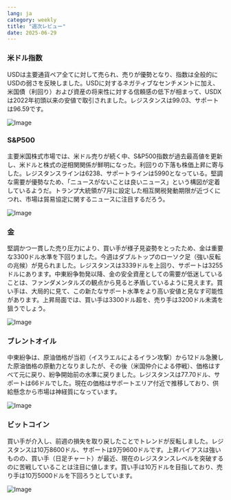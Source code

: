 ```yaml
---
lang: ja
category: weekly
title: "週次レビュー"
date: 2025-06-29
---
```


### 米ドル指数

USDは主要通貨ペア全てに対して売られ、売りが優勢となり、指数は全般的にUSDの弱さを反映しました。USDに対するネガティブなセンチメントに加え、米国債（利回り）および資産の将来性に対する信頼感の低下が相まって、USDXは2022年初頭以来の安値で取引されました。レジスタンスは99.03、サポートは96.59です。

![Image](https://markleighedu.github.io/img/Jun-2025/29-Jun-2025/usdindex.jpg)

### S&P500

主要米国株式市場では、米ドル売りが続く中、S&P500指数が過去最高値を更新し、米ドルと株式の逆相関関係が鮮明になった。利回りの下落も株価上昇に寄与した。レジスタンスラインは6238、サポートラインは5990となっている。堅調な需要が優勢なため、「ニュースがないことは良いニュース」という構図が定着しているようだ。トランプ大統領が7月に設定した相互関税発動期限が近づくにつれ、市場は貿易協定に関するニュースに注目するだろう。

![Image](https://markleighedu.github.io/img/Jun-2025/29-Jun-2025/sp500.jpg)

### 金

堅調かつ一貫した売り圧力により、買い手が様子見姿勢をとったため、金は重要な3300ドル水準を下回りました。今週はダブルトップのローソク足（強い反転の兆候）が見られました。レジスタンスは3339ドルを上回り、サポートは3255ドルにあります。中東紛争勃発以降、金の安全資産としての需要が低迷していることは、ファンダメンタルズの観点から見ると矛盾しているように見えます。買い手は、大局的に見て、この新たなサポート水準をより高い安値と見なす可能性があります。上昇局面では、買い手は3300ドル超を、売り手は3200ドル未満を狙うでしょう。

![Image](https://markleighedu.github.io/img/Jun-2025/29-Jun-2025/gold.jpg)

### ブレントオイル

中東紛争は、原油価格が当初（イスラエルによるイラン攻撃）から12ドル急騰した原油価格の原動力となりましたが、その後（米国仲介による停戦）、価格はすべて元に戻り、紛争開始前の水準に戻りました。レジスタンスは77.70ドル、サポートは66ドルでした。現在の価格はサポートエリア付近で推移しており、供給懸念から市場は神経質になっています。

![Image](https://markleighedu.github.io/img/Jun-2025/29-Jun-2025/brentoil.jpg)

### ビットコイン

買い手が介入し、前週の損失を取り戻したことでトレンドが反転しました。レジスタンスは10万8600ドル、サポートは9万9600ドルです。上昇バイアスは強いものの、買い手（日足チャート）が最近、現在のレジスタンスレベルを突破するのに苦戦していることは注目に値します。買い手は10万ドルを目指しており、売り手は10万5000ドルを下回ろうとしています。

![Image](https://markleighedu.github.io/img/Jun-2025/29-Jun-2025/bitcoin.jpg)

